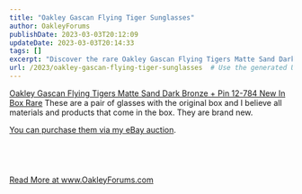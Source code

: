```yaml
---
title: "Oakley Gascan Flying Tiger Sunglasses"
author: OakleyForums
publishDate: 2023-03-03T20:12:09
updateDate: 2023-03-03T20:14:33
tags: []
excerpt: "Discover the rare Oakley Gascan Flying Tigers Matte Sand Dark Bronze glasses, brand new in box, available for purchase on eBay auction. Read more at www.OakleyForums.com."
url: /2023/oakley-gascan-flying-tiger-sunglasses  # Use the generated URL with year
---
```

<p><a href="https://www.ebay.com/itm/155436861269">Oakley Gascan Flying Tigers Matte Sand Dark Bronze + Pin 12-784 New In Box Rare</a> These are a pair of glasses with the original box and I believe all materials and products that come in the box. They are brand new.</p>  <p><a href="https://www.ebay.com/itm/155436861269">You can purchase them via my eBay auction</a>.</p>  <h2 id="more-photos">&nbsp;</h2>  <a href="https://www.OakleyForums.com/oakley-gascan-flying-tiger">Read More at www.OakleyForums.com</a>


